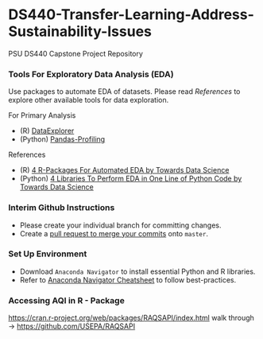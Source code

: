 # DS440-Transfer-Learning-Address-Sustainability-Issues
PSU DS440 Capstone Project Repository

### Tools For Exploratory Data Analysis (EDA)
Use packages to automate EDA of datasets. Please read *References* to explore other available tools for data exploration.

For Primary Analysis
* (R) [DataExplorer](https://cran.r-project.org/web/packages/DataExplorer/vignettes/dataexplorer-intro.html)
* (Python) [Pandas-Profiling](https://pypi.org/project/pandas-profiling/)

References
* (R) [4 R-Packages For Automated EDA by Towards Data Science](https://towardsdatascience.com/four-r-packages-for-automated-exploratory-data-analysis-you-might-have-missed-c38b03d4ee16#aba1)
* (Python) [4 Libraries To Perform EDA in One Line of Python Code by Towards Data Science](https://towardsdatascience.com/4-libraries-that-can-perform-eda-in-one-line-of-python-code-b13938a06ae)

### Interim Github Instructions
* Please create your individual branch for committing changes. 
* Create a [pull request to merge your commits](https://docs.github.com/en/pull-requests/collaborating-with-pull-requests/proposing-changes-to-your-work-with-pull-requests/creating-a-pull-request) onto `master`.

### Set Up Environment
* Download `Anaconda Navigator` to install essential Python and R libraries. 
* Refer to [Anaconda Navigator Cheatsheet](https://docs.anaconda.com/_downloads/9ee215ff15fde24bf01791d719084950/Anaconda-Starter-Guide.pdf) to follow best-practices.

### Accessing AQI in R - Package
https://cran.r-project.org/web/packages/RAQSAPI/index.html
walk through -> https://github.com/USEPA/RAQSAPI
